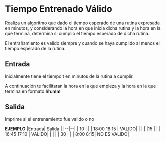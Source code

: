 # Tiempo Entrenado Válido 

Realiza un algoritmo que dado el tiempo esperado de una rutina expresada en minutos, y considerando la hora en que inicia dicha rutina y la hora en la que termina, determina si cumplió el tiempo esperado de dicha rutina.

El entrañamiento es valido siempre y cuando se haya cumplido al menos el tiempo esperado de la rutina.

## Entrada

Inicialmente tiene el tiempo t en minutos de la rutina a cumplir.

A continuación te facilitaran la hora en la que empieza y la hora en la que termina en formato **hh:mm**

## Salida

Imprime si el entrenamiento fue valido o no

 **EJEMPLO**
|Entrada| Salida |
|--|--|
| 10 |  |
| 18:00 18:15 |  VALIDO|
|  |  |
|15  |  |
| 16:45 17:10 |  VALIDO|
|  |  |
| 30 |  |
|  8:00 8:15|  NO ES VALIDO|
